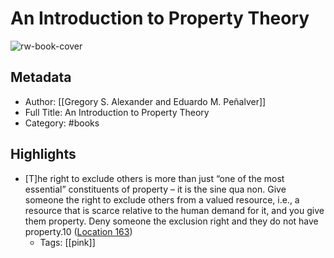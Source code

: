 # An Introduction to Property Theory

![rw-book-cover](https://m.media-amazon.com/images/I/51EYKomSzKL._SY160.jpg)

## Metadata
- Author: [[Gregory S. Alexander and Eduardo M. Peñalver]]
- Full Title: An Introduction to Property Theory
- Category: #books

## Highlights
- [T]he right to exclude others is more than just “one of the most essential” constituents of property – it is the sine qua non. Give someone the right to exclude others from a valued resource, i.e., a resource that is scarce relative to the human demand for it, and you give them property. Deny someone the exclusion right and they do not have property.10 ([Location 163](https://readwise.io/to_kindle?action=open&asin=B00866GYDC&location=163))
    - Tags: [[pink]] 
